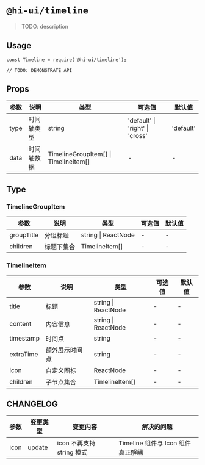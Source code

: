 # `@hi-ui/timeline`

> TODO: description

## Usage

```
const Timeline = require('@hi-ui/timeline');

// TODO: DEMONSTRATE API
```
## Props

| 参数 | 说明       | 类型                      | 可选值                          | 默认值    |
| ---- | ---------- | ------------------------- | ------------------------------- | --------- |
| type | 时间轴类型 | string                    | 'default' \| 'right' \| 'cross' | 'default' |
| data | 时间轴数据 | TimelineGroupItem[] \| TimelineItem[] | -                               | -         |

## Type

### TimelineGroupItem

| 参数       | 说明       | 类型                | 可选值 | 默认值 |
| ---------- | ---------- | ------------------- | ------ | ------ |
| groupTitle | 分组标题   | string \| ReactNode | -      | -      |
| children   | 标题下集合 | TimelineItem[]          | -      | -      |

### TimelineItem

| 参数      | 说明           | 类型                | 可选值 | 默认值 |
| --------- | -------------- | ------------------- | ------ | ------ |
| title     | 标题           | string \| ReactNode | -      | -      |
| content   | 内容信息       | string \| ReactNode | -      | -      |
| timestamp | 时间点         | string              | -      | -      |
| extraTime | 额外展示时间点 | string              | -      | -      |
| icon      | 自定义图标     | ReactNode | -      | -      |
| children   | 子节点集合 | TimelineItem[]          | -      | -      |

## CHANGELOG

| 参数         | 变更类型                        | 变更内容                                                                       | 解决的问题                   |
| ------------ | ------------------------------- | ------------------------------------------------------------------------------ | ---------------------------- |
| icon        | update                          | icon 不再支持 string 模式 | Timeline 组件与 Icon 组件真正解耦          |
